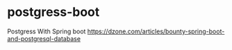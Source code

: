 # postgress-boot
Postgress With Spring boot 
https://dzone.com/articles/bounty-spring-boot-and-postgresql-database
